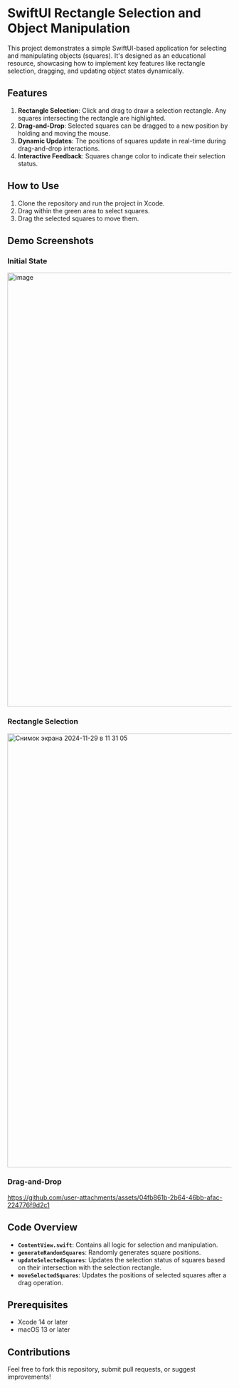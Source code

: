 # SwiftUI Rectangle Selection and Object Manipulation

This project demonstrates a simple SwiftUI-based application for selecting and manipulating objects (squares). It's designed as an educational resource, showcasing how to implement key features like rectangle selection, dragging, and updating object states dynamically.

## Features
1. **Rectangle Selection**: Click and drag to draw a selection rectangle. Any squares intersecting the rectangle are highlighted.
2. **Drag-and-Drop**: Selected squares can be dragged to a new position by holding and moving the mouse.
3. **Dynamic Updates**: The positions of squares update in real-time during drag-and-drop interactions.
4. **Interactive Feedback**: Squares change color to indicate their selection status.

## How to Use
1. Clone the repository and run the project in Xcode.
2. Drag within the green area to select squares.
3. Drag the selected squares to move them.

## Demo Screenshots
### Initial State

<img width="973" alt="image" src="https://github.com/user-attachments/assets/434339ff-75b4-426b-adf3-2d472d1e8b3e">

### Rectangle Selection

<img width="973" alt="Снимок экрана 2024-11-29 в 11 31 05" src="https://github.com/user-attachments/assets/a0ace3d2-9f5f-4837-a77f-9983137a1b68">


### Drag-and-Drop

https://github.com/user-attachments/assets/04fb861b-2b64-46bb-afac-224776f9d2c1



## Code Overview
- **`ContentView.swift`**: Contains all logic for selection and manipulation.
- **`generateRandomSquares`**: Randomly generates square positions.
- **`updateSelectedSquares`**: Updates the selection status of squares based on their intersection with the selection rectangle.
- **`moveSelectedSquares`**: Updates the positions of selected squares after a drag operation.

## Prerequisites
- Xcode 14 or later
- macOS 13 or later

## Contributions
Feel free to fork this repository, submit pull requests, or suggest improvements!
